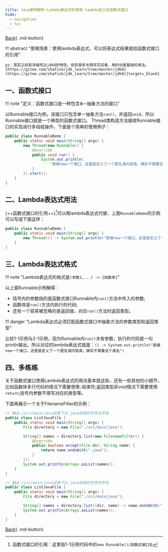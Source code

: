 ```yaml
---
title: Java案例解析-Lambda表达式的使用-lambda定义及函数式接口
hide:
  - navigation
  - toc
---
```


[Back](/Java_Guide){ .md-button}

!!! abstract "使用场景：使用lambda表达式，可以将表达式结果赋给函数式接口的引用"

    ps：其实之前有详细写过jdk8的特性，但系很多东西写完没看，用的也是基础的用法。[https://gitee.com/shafish/jdk_learn/tree/master/jdk8](https://gitee.com/shafish/jdk_learn/tree/master/jdk8){target=_blank}

## 一、函数式接口

!!! note "定义：函数式接口是一种包含`单一`抽象方法的接口"

以Runnable接口为例，该接口只包含单一抽象方法`run()`，并返回`void`，所以Runnable接口就是一个典型的函数式接口。
Thread类构造方法接收Runnable接口的实现进行多线程操作，下面是个简单的使用例子：

``` java linenums="1" title="1-1 RunnableDemo.java"
public class RunnableDemo {
    public static void main(String[] args) {
        new Thread(new Runnable() {
            @Override
            public void run() {
                System.out.println(
                    "直接new一个接口，这里是定义了一个匿名滴内部类，确实不需要这个类名");
            }
        }).start();
    }
}
```

## 二、Lambda表达式用法

{++函数式接口的引用++}[^1]可以用lambda表达式代替，上面`RunnableDemo`的示例可以写成下面这样：

``` java linenums="1" title="2-1 RunnableDemo.java"
public class RunnableDemo {
    public static void main(String[] args) {
        new Thread(() -> System.out.println("直接new一个接口，这里是定义了一个匿名滴内部类，确实不需要这个类名")).start();
    }
}
```

## 三、Lambda表达式格式

!!! note "Lambda表达式的格式是`(参数1,...) -> {函数体}`"

以上面Runnable示例解释：

- 括号内的参数指的是函数式接口Runnable内`run()`方法中传入的参数;
- 函数体是`run()`方法内执行的代码;
- 还有一个容易被忽略的是返回值，对应`run()`方法的返回类型。

!!! danger "Lambda表达式必须匹配函数式接口中抽象方法的参数类型和返回类型"

比较1-1示例与2-1示例，因为Runnable内`run()`木有参数，执行的代码是一句println输出，所以对应的lambda表达式就是：`() -> System.out.println("直接new一个接口，这里是定义了一个匿名滴内部类，确实不需要这个类名")`

## 四、多练练

关于函数式接口使用Lambda表达式的用法基本就这些，还有一些其他的小细节，比如函数体多行代码的情况下需要使用`;`结束符;返回类型非void情况下需要使用`return`;括号内参数不用写对应的类型等。

下面再展示一个关于FilenameFilter的示例：

``` java linenums="1" title="4-1 ListJavaFile.java"
// 输出./src/main/java目录下以.java结尾的文件文件名
public class ListJavaFile {
    public static void main(String[] args) {
        File directory = new File("./src/main/java");

        String[] names = directory.list(new FilenameFilter() {  
            @Override
            public boolean accept(File dir, String name) {
                return name.endsWith(".java");
            }
        });
        System.out.println(Arrays.asList(names));
    }
}
```

``` java linenums="1" title="4-2 ListJavaFile.java"
// 输出./src/main/java目录下以.java结尾的文件文件名
public class ListJavaFile {
    public static void main(String[] args) {
        File directory = new File("./src/main/java");

        String[] names = directory.list((dir, name) -> name.endsWith(".java"));
        System.out.println(Arrays.asList(names));
    }
}
```

[Back](/Java_Guide){ .md-button}

[^1]: 函数式接口的引用：这里指1-1示例代码中的`new Runnable()/函数式接口名`